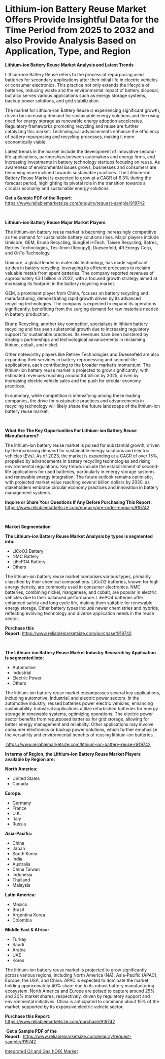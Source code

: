 <p><h1>Lithium-ion Battery Reuse Market Offers Provide Insightful Data for the Time Period from 2025 to 2032 and also Provide Analysis Based on Application, Type, and Region</h1></p><p><strong>Lithium-ion Battery Reuse Market Analysis and Latest Trends</strong></p>
<p><p>Lithium-ion Battery Reuse refers to the process of repurposing used batteries for secondary applications after their initial life in electric vehicles or consumer electronics. This practice not only extends the lifecycle of batteries, reducing waste and the environmental impact of battery disposal, but also serves various applications such as energy storage systems, backup power solutions, and grid stabilization.</p><p>The market for Lithium-ion Battery Reuse is experiencing significant growth, driven by increasing demand for sustainable energy solutions and the rising need for energy storage as renewable energy adoption accelerates. Regulatory frameworks promoting recycling and reuse are further catalyzing this market. Technological advancements enhance the efficiency of battery repurposing and recycling processes, making it more economically viable.</p><p>Latest trends in the market include the development of innovative second-life applications, partnerships between automakers and energy firms, and increasing investments in battery technology startups focusing on reuse. As awareness of environmental issues grows, businesses and consumers are becoming more inclined towards sustainable practices. The Lithium-ion Battery Reuse Market is expected to grow at a CAGR of 6.3% during the forecast period, highlighting its pivotal role in the transition towards a circular economy and sustainable energy solutions.</p></p>
<p><strong>Get a Sample PDF of the Report:&nbsp;</strong> <a href="https://www.reliablemarketsize.com/enquiry/request-sample/919742?utm_campaign=2769&utm_medium=2&utm_source=Github&utm_content=ia&utm_term=07042025&utm_id=lithium-ion-battery-reuse">https://www.reliablemarketsize.com/enquiry/request-sample/919742</a></p>
<p>&nbsp;</p>
<p><strong>Lithium-ion Battery Reuse Major Market Players</strong></p>
<p><p>The lithium-ion battery reuse market is becoming increasingly competitive as the demand for sustainable battery solutions rises. Major players include Umicore, GEM, Brunp Recycling, SungEel HiTech, Taisen Recycling, Batrec, Retriev Technologies, Tes-Amm (Recupyl), Duesenfeld, 4R Energy Corp, and OnTo Technology. </p><p>Umicore, a global leader in materials technology, has made significant strides in battery recycling, leveraging its efficient processes to reclaim valuable metals from spent batteries. The company reported revenues of approximately €3.1 billion in 2022, with a focused growth strategy aimed at increasing its footprint in the battery recycling market.</p><p>GEM, a prominent player from China, focuses on battery recycling and manufacturing, demonstrating rapid growth driven by its advanced recycling technologies. The company is expected to expand its operations significantly, benefitting from the surging demand for raw materials needed in battery production.</p><p>Brunp Recycling, another key competitor, specializes in lithium battery recycling and has seen substantial growth due to increasing regulatory support for sustainable practices. Its revenues have been bolstered by strategic partnerships and technological advancements in reclaiming lithium, cobalt, and nickel.</p><p>Other noteworthy players like Retriev Technologies and Duesenfeld are also expanding their services in battery reprocessing and second-life applications, each contributing to the broader market’s momentum. The lithium-ion battery reuse market is projected to grow significantly, with estimated revenues reaching around $4 billion by 2025, driven by increasing electric vehicle sales and the push for circular economy practices.</p><p>In summary, while competition is intensifying among these leading companies, the drive for sustainable practices and advancements in recycling technology will likely shape the future landscape of the lithium-ion battery reuse market.</p></p>
<p>&nbsp;</p>
<p><strong>What Are The Key Opportunities For Lithium-ion Battery Reuse Manufacturers?</strong></p>
<p><p>The lithium-ion battery reuse market is poised for substantial growth, driven by the increasing demand for sustainable energy solutions and electric vehicles (EVs). As of 2023, the market is expanding at a CAGR of over 15%, propelled by advancements in battery recycling technologies and rising environmental regulations. Key trends include the establishment of second-life applications for used batteries, particularly in energy storage systems and renewable energy integration. The future outlook remains optimistic, with projected market value reaching several billion dollars by 2030, as stakeholders embrace circular economy practices and innovation in battery management systems.</p></p>
<p><strong>Inquire or Share Your Questions If Any Before Purchasing This Report:</strong> <a href="https://www.reliablemarketsize.com/enquiry/pre-order-enquiry/919742?utm_campaign=2769&utm_medium=2&utm_source=Github&utm_content=ia&utm_term=07042025&utm_id=lithium-ion-battery-reuse">https://www.reliablemarketsize.com/enquiry/pre-order-enquiry/919742</a></p>
<p>&nbsp;</p>
<p><strong>Market Segmentation</strong></p>
<p><strong>The Lithium-ion Battery Reuse Market Analysis by types is segmented into:</strong></p>
<p><ul><li>LiCoO2 Battery</li><li>NMC Battery</li><li>LiFePO4 Battery</li><li>Others</li></ul></p>
<p><p>The lithium-ion battery reuse market comprises various types, primarily classified by their chemical compositions. LiCoO2 batteries, known for high energy density, are commonly used in consumer electronics. NMC batteries, combining nickel, manganese, and cobalt, are popular in electric vehicles due to their balanced performance. LiFePO4 batteries offer enhanced safety and long cycle life, making them suitable for renewable energy storage. Other battery types include newer chemistries and hybrids, reflecting evolving technology and diverse application needs in the reuse sector.</p></p>
<p><strong>Purchase this Report:&nbsp;</strong><a href="https://www.reliablemarketsize.com/purchase/919742?utm_campaign=2769&utm_medium=2&utm_source=Github&utm_content=ia&utm_term=07042025&utm_id=lithium-ion-battery-reuse">https://www.reliablemarketsize.com/purchase/919742</a></p>
<p>&nbsp;</p>
<p><strong>The Lithium-ion Battery Reuse Market Industry Research by Application is segmented into:</strong></p>
<p><ul><li>Automotive</li><li>Industrial</li><li>Electric Power</li><li>Others</li></ul></p>
<p><p>The lithium-ion battery reuse market encompasses several key applications, including automotive, industrial, and electric power sectors. In the automotive industry, reused batteries power electric vehicles, enhancing sustainability. Industrial applications utilize refurbished batteries for energy storage in renewable systems, optimizing operations. The electric power sector benefits from repurposed batteries for grid storage, allowing for better energy management and reliability. Other applications may involve consumer electronics or backup power solutions, which further emphasize the versatility and environmental benefits of reusing lithium-ion batteries.</p></p>
<p><a href="https://www.reliablemarketsize.com/lithium-ion-battery-reuse-r919742?utm_campaign=2769&utm_medium=2&utm_source=Github&utm_content=ia&utm_term=07042025&utm_id=lithium-ion-battery-reuse">&nbsp;https://www.reliablemarketsize.com/lithium-ion-battery-reuse-r919742</a></p>
<p><strong>In terms of Region, the Lithium-ion Battery Reuse Market Players available by Region are:</strong></p>
<p>
    <p> <strong> North America: </strong>
        <ul>
            <li>United States</li>
            <li>Canada</li>
        </ul>
        </p> 
    <p> <strong> Europe: </strong>
        <ul>
            <li>Germany</li>
            <li>France</li>
            <li>U.K.</li>
            <li>Italy</li>
            <li>Russia</li>
        </ul>
        </p> 
    <p> <strong> Asia-Pacific: </strong>
        <ul>
            <li>China</li>
            <li>Japan</li>
            <li>South Korea</li>
            <li>India</li>
            <li>Australia</li>
            <li>China Taiwan</li>
            <li>Indonesia</li>
            <li>Thailand</li>
            <li>Malaysia</li>
        </ul>
        </p> 
    <p> <strong> Latin America: </strong>
        <ul>
            <li>Mexico</li>
            <li>Brazil</li>
            <li>Argentina Korea</li>
            <li>Colombia</li>
        </ul>
        </p> 
    <p> <strong> Middle East & Africa: </strong>
        <ul>
            <li>Turkey</li>
            <li>Saudi</li>
            <li>Arabia</li>
            <li>UAE</li>
            <li>Korea</li>
        </ul>
    </p>
    </p>
<p><p>The lithium-ion battery reuse market is projected to grow significantly across various regions, including North America (NA), Asia-Pacific (APAC), Europe, the USA, and China. APAC is expected to dominate the market, holding approximately 40% share due to its robust battery manufacturing ecosystem. North America and Europe are poised to capture around 25% and 20% market shares, respectively, driven by regulatory support and environmental initiatives. China is anticipated to command about 15% of the market, supported by its expansive electric vehicle sector.</p></p>
<p><strong>Purchase this Report: </strong><a href="https://www.reliablemarketsize.com/purchase/919742?utm_campaign=2769&utm_medium=2&utm_source=Github&utm_content=ia&utm_term=07042025&utm_id=lithium-ion-battery-reuse">https://www.reliablemarketsize.com/purchase/919742</a></p>
<p>&nbsp;<strong>Get a Sample PDF of the Report:&nbsp;&nbsp;</strong><a href="https://www.reliablemarketsize.com/enquiry/request-sample/919742?utm_campaign=2769&utm_medium=2&utm_source=Github&utm_content=ia&utm_term=07042025&utm_id=lithium-ion-battery-reuse">https://www.reliablemarketsize.com/enquiry/request-sample/919742</a></p>
<p><strong></strong></p>
<p><p><a href="https://github.com/danikabiele541/Market-Research-Report-List-1/blob/main/integrated-oil-and-gas-iog-market.md?utm_campaign=2769&utm_medium=2&utm_source=Github&utm_content=ia&utm_term=07042025&utm_id=lithium-ion-battery-reuse">Integrated Oil and Gas (IOG) Market</a></p></p>